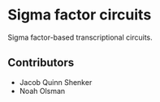 # Sigma factor circuits
Sigma factor-based transcriptional circuits.

## Contributors

- Jacob Quinn Shenker
- Noah Olsman
